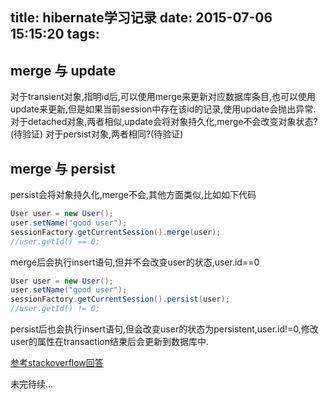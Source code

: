 title: hibernate学习记录
date: 2015-07-06 15:15:20
tags:
---
## merge 与 update

对于transient对象,指明id后,可以使用merge来更新对应数据库条目,也可以使用update来更新,但是如果当前session中存在该id的记录,使用update会抛出异常.
对于detached对象,两者相似,update会将对象持久化,merge不会改变对象状态?(待验证)
对于persist对象,两者相同?(待验证)

## merge 与 persist
persist会将对象持久化,merge不会,其他方面类似,比如如下代码
```java
User user = new User();
user.setName("good user");
sessionFactory.getCurrentSession().merge(user);
//user.getId() == 0;
```
merge后会执行insert语句,但并不会改变user的状态,user.id==0
```java
User user = new User();
user.setName("good user");
sessionFactory.getCurrentSession().persist(user);
//user.getId() != 0;
```
persist后也会执行insert语句,但会改变user的状态为persistent,user.id!=0,修改user的属性在transaction结束后会更新到数据库中.

[参考stackoverflow回答](http://stackoverflow.com/questions/1069992/jpa-entitymanager-why-use-persist-over-merge)



未完待续...

